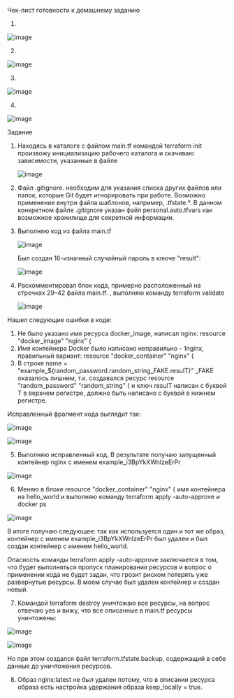 Чек-лист готовности к домашнему заданию

1. 

![image](https://github.com/inyushov/devops-netology/assets/127683348/ffac063f-2ced-4fdd-9d2a-44192439b133)

2. 

![image](https://github.com/inyushov/devops-netology/assets/127683348/7027e181-5a2c-4cd1-a08e-d42f9dca405d)

3.

![image](https://github.com/inyushov/devops-netology/assets/127683348/2b19bb13-6e33-437a-bcc1-d1eee11ccef4)

4.

![image](https://github.com/inyushov/devops-netology/assets/127683348/23f61555-4013-4c9c-83df-d5434742c3c9)


Задание


1. Находясь в каталоге с файлом main.tf командой terraform init произвожу инициализацию рабочего каталога и скачиваю зависимости, указанные в файле
   
   ![image](https://github.com/inyushov/devops-netology/assets/127683348/fa870a41-44b4-4346-ba01-86dfb01374fa)

2. Файл .gitignore. необходим для указания списка других файлов или папок, которые Git будет игнорировать при работе. Возможно применение внутри файла шаблонов, например, .tfstate.*. В данном конкретном файле .gitignore указан файл personal.auto.tfvars как возможное хранилище для секретной информации.

3. Выполняю код из файла main.tf

   ![image](https://github.com/inyushov/devops-netology/assets/127683348/91cfea8a-1745-4976-9d95-9fc9ec254c43)

   Был создан 16-изначный случайный пароль в ключе "result":

   ![image](https://github.com/inyushov/devops-netology/assets/127683348/329e5206-b591-4dfd-b512-0a7b2b69929d)

4. Раскомментировал блок кода, примерно расположенный на строчках 29–42 файла main.tf. , выполняю команду terraform validate

   ![image](https://github.com/inyushov/devops-netology/assets/127683348/113ba94c-5b86-4875-82c1-05c4cde394b1)

Нашел следующие ошибки в коде:
1. Не было указано имя ресурса docker_image, написал nginx: resource "docker_image" "nginx" {
2. Имя контейнера Docker было написано неправильно - 1nginx, правильный вариант: resource "docker_container" "nginx" {
3. В строке name = "example_${random_password.random_string_FAKE.resulT}" _FAKE оказалось лишним, т.к. создавался ресурс resource "random_password" "random_string" { и ключ resulT написан с буквой T в верхнем регистре, должно быть написано с буквой в нижнем регистре.

Исправленный фрагмент кода выглядит так:

![image](https://github.com/inyushov/devops-netology/assets/127683348/26e10c07-9239-4741-8566-87c00d9f040b)

![image](https://github.com/inyushov/devops-netology/assets/127683348/e8aed5e5-9a0a-4996-828b-e0c2714f5b6c)

5. Выполняю исправленный код. В результате получаю запущенный контейнер nginx с именем example_i3BpYkXWnIzeErPr

![image](https://github.com/inyushov/devops-netology/assets/127683348/e3258cba-be06-455c-88d6-dd684ca0c247)

6. Меняю в блоке resource "docker_container" "nginx" { имя контейнера на hello_world и выполняю команду terraform apply -auto-approve и docker ps

![image](https://github.com/inyushov/devops-netology/assets/127683348/8da17fac-1e95-49e3-abf8-9fcf98683a76)

В итоге получаю следующее: так как используется один и тот же образ, контейнер с именем example_i3BpYkXWnIzeErPr был удален и был создан контейнер с именем hello_world.

Опасность команды terraform apply -auto-approve заключается в том, что будет выполняться пропуск планирования ресурсов и вопрос о применении кода не будет задан, что грозит риском потерять уже развернутые ресурсы. В моем случае был удален контейнер и создан новый.

7. Командой terraform destroy уничтожаю все ресурсы, на вопрос отвечаю yes и вижу, что все описанные в main.tf ресурсы уничтожены:

![image](https://github.com/inyushov/devops-netology/assets/127683348/8485a859-e46c-4c38-9f1e-07d926c5e032)

![image](https://github.com/inyushov/devops-netology/assets/127683348/fc641e0f-9d6c-4f7f-ad86-c595fa5b019c)

Но при этом создался файл terraform.tfstate.backup, содержащий в себе данные до уничтожения ресурсов.

8. Образ nginx:latest не был удален потому, что в описании ресурса образа есть настройка удержания образа keep_locally = true.


